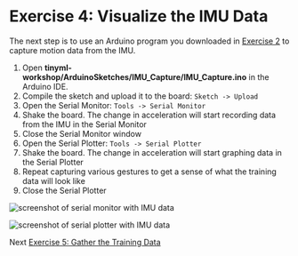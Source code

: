 # Exercise 4: Visualize the IMU Data

The next step is to use an Arduino program you downloaded in [Exercise 2](exercise2.md) to capture motion data from the IMU.

1. Open __tinyml-workshop/ArduinoSketches/IMU_Capture/IMU_Capture.ino__ in the Arduino IDE.
1. Compile the sketch and upload it to the board: `Sketch -> Upload`
1. Open the Serial Monitor: `Tools -> Serial Monitor`
1. Shake the board. The change in acceleration will start recording data from the IMU in the Serial Monitor
1. Close the Serial Monitor window
1. Open the Serial Plotter: `Tools -> Serial Plotter`
1. Shake the board. The change in acceleration will start graphing data in the Serial Plotter
1. Repeat capturing various gestures to get a sense of what the training data will look like
1. Close the Serial Plotter

![screenshot of serial monitor with IMU data](images/serial-monitor-imu.png)

![screenshot of serial plotter with IMU data](images/serial-plotter-imu.png)

Next [Exercise 5: Gather the Training Data](exercise5.md)


